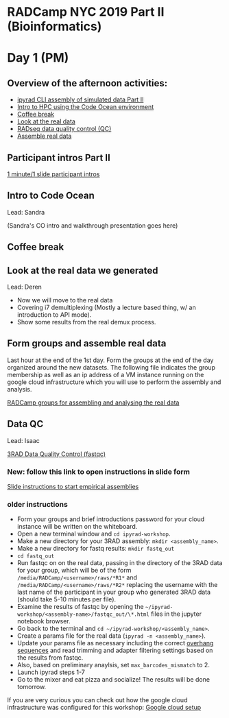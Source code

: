 # RADCamp NYC 2019 Part II (Bioinformatics)
# Day 1 (PM)

## Overview of the afternoon activities:
* [ipyrad CLI assembly of simulated data Part II](#ipyrad-cli-simulated-data-assembly-part-II)
* [Intro to HPC using the Code Ocean environment](#intro-to-code-ocean)
* [Coffee break](#coffee-break)
* [Look at the real data](#Look-at-the-real-data-we-generate)
* [RADseq data quality control (QC)](#data-qc)
* [Assemble real data](#Form-groups-and-assemble-real-data)

## Participant intros Part II
[1 minute/1 slide participant intros](https://docs.google.com/presentation/d/1OY-laS2s6lITBBQfB_APTNcb-6o7cMdqgFqwZrRBzBg/edit?usp=sharing)

## Intro to Code Ocean
Lead: Sandra

(Sandra's CO intro and walkthrough presentation goes here)

## Coffee break

## Look at the real data we generated
Lead: Deren

* Now we will move to the real data
 * Covering i7 demultiplexing (Mostly a lecture based thing, w/ an introduction to API mode).
 * Show some results from the real demux process.

## Form groups and assemble real data
Last hour at the end of the 1st day. Form the groups at the end of the day
organized around the new datasets. The following file indicates the group
membership as well as an ip address of a VM instance running on the google
cloud infrastructure which you will use to perform the assembly and analysis.

[RADCamp groups for assembling and analysing the real data](PartII-Groups.txt)

## Data QC
Lead: Isaac

[3RAD Data Quality Control (fastqc)](Part_II_files/fastqc.md)

### New: follow this link to open instructions in slide form
[Slide instructions to start empirical assemblies](https://eaton-lab.org/slides/radcamped)


###  older instructions
* Form your groups and brief introductions
password for your cloud instance will be written on the whiteboard.
* Open a new terminal window and `cd ipyrad-workshop`.
* Make a new directory for your 3RAD assembly: `mkdir <assembly_name>`.
* Make a new directory for fastq results: `mkdir fastq_out`
* `cd fastq_out`
* Run fastqc on on the real data, passing in the directory of the 3RAD data
for your group, which will be of the form `/media/RADCamp/<username>/raws/*R1*`
and `/media/RADCamp/<username>/raws/*R2*` replacing the username with the last
name of the participant in your group who generated 3RAD data (should take
5-10 minutes per file).
* Examine the results of fastqc by opening the
`~/ipyrad-workshop/<assembly-name>/fastqc_out/\*.html` files in the jupyter
notebook browser.
* Go back to the terminal and `cd ~/ipyrad-workshop/<assembly_name>`.
* Create a params file for the real data (`ipyrad -n <assembly_name>`).
* Update your params file as necessary including the correct
[overhang sequences](PartII-Overhangs.txt) and read trimming and adapter
filtering settings based on the results from fastqc.
* Also, based on preliminary anaylsis, set `max_barcodes_mismatch`
to 2.
* Launch ipyrad steps 1-7
* Go to the mixer and eat pizza and socialize! The results will be done tomorrow.

If you are very curious you can check out how the google cloud infrastructure
was configured for this workshop: [Google cloud setup](gcloud-install.html)

